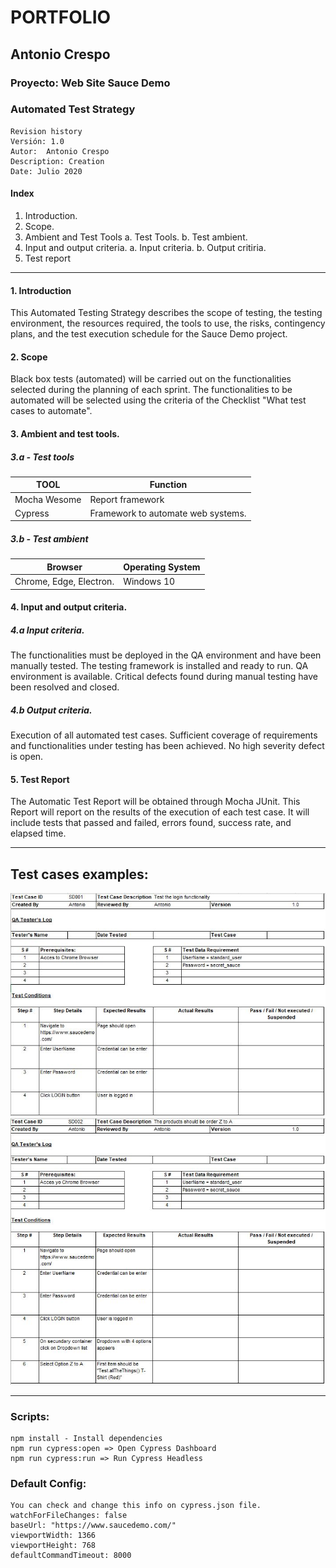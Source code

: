 ﻿# PORTFOLIO

## Antonio Crespo
### Proyecto: Web Site Sauce Demo
### Automated Test Strategy
	Revision history
	Versión: 1.0
	Autor:  Antonio Crespo
	Description: Creation
	Date: Julio 2020
#### Index
1. Introduction.
2. Scope.
3. Ambient and Test Tools
	a. Test Tools.
	b. Test ambient.
4. Input and output criteria.
	a. Input criteria.
	b. Output critiria.
5. Test report
------------------
#### 1. Introduction

This Automated Testing Strategy describes the scope of testing, the testing environment, the resources required, the tools to use, the risks, contingency plans, and the test execution schedule for the Sauce Demo project.

#### 2. Scope

Black box tests (automated) will be carried out on the functionalities selected during the planning of each sprint.
The functionalities to be automated will be selected using the criteria of the Checklist "What test cases to automate".

#### 3. Ambient and test tools.

##### 3.a - Test tools

|TOOL|Function  |
|--|--|
|Mocha Wesome  |Report framework
|Cypress|Framework to automate web systems.

##### 3.b - Test ambient
|Browser|Operating System  |
|--|--|
|Chrome, Edge, Electron.|Windows 10  |

#### 4. Input and output criteria.

##### 4.a Input criteria.
The functionalities must be deployed in the QA environment and have been manually tested.
The testing framework is installed and ready to run.
QA environment is available.
Critical defects found during manual testing have been resolved and closed.

##### 4.b Output criteria.
Execution of all automated test cases.
Sufficient coverage of requirements and functionalities under testing has been achieved.
No high severity defect is open.

#### 5. Test Report
The Automatic Test Report will be obtained through Mocha JUnit. This Report will report on the results of the execution of each test case. It will include tests that passed and failed, errors found, success rate, and elapsed time.
 
-----
## Test cases examples:
<img  src="Images/Test1.png">

<img  src="Images/Test2.png">

------------------------
### Scripts:
	npm install - Install dependencies
	npm run cypress:open => Open Cypress Dashboard
	npm run cypress:run => Run Cypress Headless

### Default Config:
	You can check and change this info on cypress.json file.
	watchForFileChanges: false
    baseUrl: "https://www.saucedemo.com/"
    viewportWidth: 1366
    viewportHeight: 768
    defaultCommandTimeout: 8000